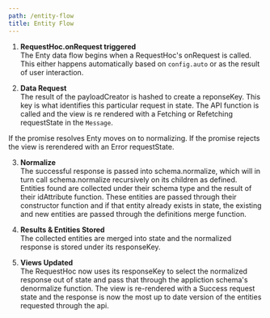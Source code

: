 ```yaml
---
path: /entity-flow
title: Entity Flow
---
```


1. **RequestHoc.onRequest triggered**  
The Enty data flow begins when a RequestHoc's onRequest is called. This either happens automatically
based on `config.auto` or as the result of user interaction.

2. **Data Request**  
The result of the payloadCreator is hashed to create a reponseKey. This key is what identifies this
particular request in state. The API function is called and the view is re rendered with a Fetching 
or Refetching requestState in the `Message`.

If the promise resolves Enty moves on to normalizing. If the promise rejects the view is rerendered
with an Error requestState.

3. **Normalize**    
The successful response is passed into schema.normalize, which will in turn call schema.normalize 
recursively on its children as defined. Entities found are collected under their schema type and the 
result of their idAttribute function. These entities are passed through their constructor function 
and if that entity already exists in state, the existing and new entities are passed through the 
definitions merge function.

4. **Results & Entities Stored**  
The collected entities are merged into state and the normalized response is stored under its 
responseKey.

5. **Views Updated**  
The RequestHoc now uses its responseKey to select the normalized response out of state and pass
that through the appliction schema's denormalize function. The view is re-rendered with a Success
request state and the response is now the most up to date version of the entities requested 
through the api.




